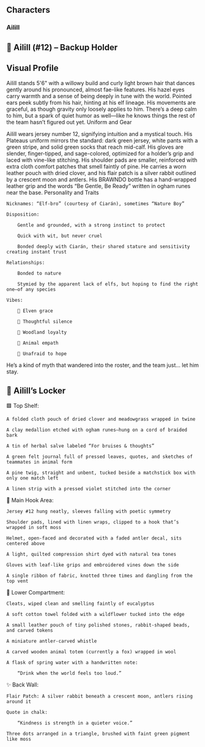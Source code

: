 ## **Characters**

### **Ailill**
## 🐇 Ailill (#12) – Backup Holder
## Visual Profile

Ailill stands 5'6" with a willowy build and curly light brown hair that dances gently around his pronounced, almost fae-like features. His hazel eyes carry warmth and a sense of being deeply in tune with the world. Pointed ears peek subtly from his hair, hinting at his elf lineage. His movements are graceful, as though gravity only loosely applies to him. There’s a deep calm to him, but a spark of quiet humor as well—like he knows things the rest of the team hasn’t figured out yet.
Uniform and Gear

Ailill wears jersey number 12, signifying intuition and a mystical touch. His Plateaus uniform mirrors the standard: dark green jersey, white pants with a green stripe, and solid green socks that reach mid-calf. His gloves are slender, finger-tipped, and sage-colored, optimized for a holder’s grip and laced with vine-like stitching. His shoulder pads are smaller, reinforced with extra cloth comfort patches that smell faintly of pine. He carries a worn leather pouch with dried clover, and his flair patch is a silver rabbit outlined by a crescent moon and antlers. His BRAWNDO bottle has a hand-wrapped leather grip and the words “Be Gentle, Be Ready” written in ogham runes near the base.
Personality and Traits

    Nicknames: “Elf-bro” (courtesy of Ciarán), sometimes “Nature Boy”

    Disposition:

        Gentle and grounded, with a strong instinct to protect

        Quick with wit, but never cruel

        Bonded deeply with Ciarán, their shared stature and sensitivity creating instant trust

    Relationships:

        Bonded to nature

        Stymied by the apparent lack of elfs, but hoping to find the right one—of any species

    Vibes:

        🧚 Elven grace

        🧠 Thoughtful silence

        🌱 Woodland loyalty

        🐾 Animal empath

        💞 Unafraid to hope

He’s a kind of myth that wandered into the roster, and the team just… let him stay.

## 🧝 Ailill’s Locker
🟩 Top Shelf:

    A folded cloth pouch of dried clover and meadowgrass wrapped in twine

    A clay medallion etched with ogham runes—hung on a cord of braided bark

    A tin of herbal salve labeled “For bruises & thoughts”

    A green felt journal full of pressed leaves, quotes, and sketches of teammates in animal form

    A pine twig, straight and unbent, tucked beside a matchstick box with only one match left

    A linen strip with a pressed violet stitched into the corner

🧤 Main Hook Area:

    Jersey #12 hung neatly, sleeves falling with poetic symmetry

    Shoulder pads, lined with linen wraps, clipped to a hook that’s wrapped in soft moss

    Helmet, open-faced and decorated with a faded antler decal, sits centered above

    A light, quilted compression shirt dyed with natural tea tones

    Gloves with leaf-like grips and embroidered vines down the side

    A single ribbon of fabric, knotted three times and dangling from the top vent

🌱 Lower Compartment:

    Cleats, wiped clean and smelling faintly of eucalyptus

    A soft cotton towel folded with a wildflower tucked into the edge

    A small leather pouch of tiny polished stones, rabbit-shaped beads, and carved tokens

    A miniature antler-carved whistle

    A carved wooden animal totem (currently a fox) wrapped in wool

    A flask of spring water with a handwritten note:

        “Drink when the world feels too loud.”

✨ Back Wall:

    Flair Patch: A silver rabbit beneath a crescent moon, antlers rising around it

    Quote in chalk:

        “Kindness is strength in a quieter voice.”

    Three dots arranged in a triangle, brushed with faint green pigment like moss